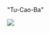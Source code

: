 "Tu-Cao-Ba" 

![]("https://raw.githubusercontent.com/A-Juran/Tu-Cao-Ba/b1b4ba8d04473d0c7aefcba64d3e743179f9cda0/img/theme.png")

